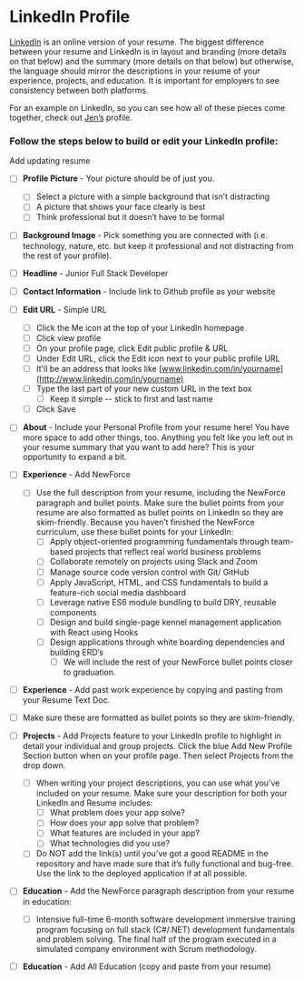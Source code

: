 # LinkedIn Profile

[LinkedIn](https://www.linkedin.com/) is an online version of your resume. The biggest difference between your resume and LinkedIn is in layout and branding (more details on that below) and the summary (more details on that below) but otherwise, the language should mirror the descriptions in your resume of your experience, projects, and education. It is important for employers to see consistency between both platforms. 

For an example on LinkedIn, so you can see how all of these pieces come together, check out [Jen’s](https://www.linkedin.com/in/jennifer-johnson74/) profile. 

### Follow the steps below to build or edit your LinkedIn profile: 

Add updating resume 

- [ ] **Profile Picture** - Your picture should be of just you. 
  - [ ] Select a picture with a simple background that isn’t distracting 		
  - [ ] A picture that shows your face clearly is best		
  - [ ] Think professional but it doesn’t have to be formal
- [ ] **Background Image** - Pick something you are connected with (i.e. technology, nature, etc. but keep it professional and not distracting from the rest of your profile).
- [ ] **Headline** - Junior Full Stack Developer
- [ ] **Contact Information** - Include link to Github profile as your website
- [ ] **Edit URL** - Simple URL 
  - [ ] Click the Me icon at the top of your LinkedIn homepage
  - [ ] Click view profile
  - [ ] On your profile page, click Edit public profile & URL
  - [ ] Under Edit URL, click the Edit icon next to your public profile URL
  - [ ] It'll be an address that looks like [www.linkedin.com/in/yourname](http://www.linkedin.com/in/yourname)
  - [ ] Type the last part of your new custom URL in the text box
    - [ ] Keep it simple -- stick to first and last name
  - [ ] Click Save

- [ ] **About** - Include your Personal Profile from your resume here! You have more space to add other things, too. Anything you felt like you left out in your resume summary that you want to add here? This is your opportunity to expand a bit.
- [ ] **Experience** - Add NewForce
  - [ ] Use the full description from your resume, including the NewForce paragraph and bullet points. Make sure the bullet points from your resume are also formatted as bullet points on LinkedIn so they are skim-friendly. Because you haven’t finished the NewForce curriculum, use these bullet points for your LinkedIn:
    - [ ] Apply object-oriented programming fundamentals through team-based projects that reflect real world business problems
    - [ ] Collaborate remotely on projects using Slack and Zoom
    - [ ] Manage source code version control with Git/ GitHub
    - [ ] Apply JavaScript, HTML, and CSS fundamentals to build a feature-rich social media dashboard
    - [ ] Leverage native ES6 module bundling to build DRY, reusable components
    - [ ] Design and build single-page kennel management application with React using Hooks
    - [ ] Design applications through white boarding dependencies and building ERD’s
      - [ ] We will include the rest of your NewForce bullet points closer to graduation.

- [ ]  **Experience** - Add past work experience by copying and pasting from your Resume Text Doc. 
  - [ ] Make sure these are formatted as bullet points so they are skim-friendly. 
- [ ] **Projects** - Add Projects feature to your LinkedIn profile to highlight in detail your individual and group projects. Click the blue Add New Profile Section button when on your profile page. Then select Projects from the drop down. 
  - [ ] When writing your project descriptions, you can use what you’ve included on your resume. Make sure your description for both your LinkedIn and Resume includes:
    - [ ] What problem does your app solve?
    - [ ] How does your app solve that problem?
    - [ ] What features are included in your app?
    - [ ] What technologies did you use?
  - [ ] Do NOT add the link(s) until you’ve got a good README in the repository and have made sure that it’s fully functional and bug-free. Use the link to the deployed application if at all possible.
- [ ] **Education** - Add the NewForce paragraph description from your resume in education: 
  - [ ] Intensive full-time 6-month software development immersive training program focusing on full stack (C#/.NET) development fundamentals and problem solving. The final half of the program executed in a simulated company environment with Scrum methodology. 
- [ ] **Education** - Add All Education (copy and paste from your resume) 

